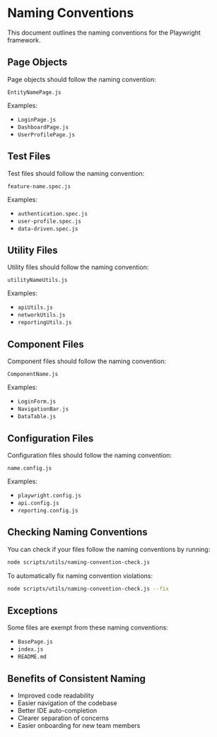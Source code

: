 # Naming Conventions

This document outlines the naming conventions for the Playwright framework.

## Page Objects

Page objects should follow the naming convention:

```
EntityNamePage.js
```

Examples:
- `LoginPage.js`
- `DashboardPage.js`
- `UserProfilePage.js`

## Test Files

Test files should follow the naming convention:

```
feature-name.spec.js
```

Examples:
- `authentication.spec.js`
- `user-profile.spec.js`
- `data-driven.spec.js`

## Utility Files

Utility files should follow the naming convention:

```
utilityNameUtils.js
```

Examples:
- `apiUtils.js`
- `networkUtils.js`
- `reportingUtils.js`

## Component Files

Component files should follow the naming convention:

```
ComponentName.js
```

Examples:
- `LoginForm.js`
- `NavigationBar.js`
- `DataTable.js`

## Configuration Files

Configuration files should follow the naming convention:

```
name.config.js
```

Examples:
- `playwright.config.js`
- `api.config.js`
- `reporting.config.js`

## Checking Naming Conventions

You can check if your files follow the naming conventions by running:

```bash
node scripts/utils/naming-convention-check.js
```

To automatically fix naming convention violations:

```bash
node scripts/utils/naming-convention-check.js --fix
```

## Exceptions

Some files are exempt from these naming conventions:
- `BasePage.js`
- `index.js`
- `README.md`

## Benefits of Consistent Naming

- Improved code readability
- Easier navigation of the codebase
- Better IDE auto-completion
- Clearer separation of concerns
- Easier onboarding for new team members